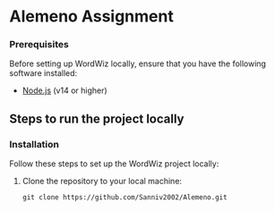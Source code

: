 # Alemeno Assignment

### Prerequisites

Before setting up WordWiz locally, ensure that you have the following software installed:

- [Node.js](https://nodejs.org/) (v14 or higher)

## Steps to run the project locally

### Installation

Follow these steps to set up the WordWiz project locally:

1. Clone the repository to your local machine:

   ```
   git clone https://github.com/Sanniv2002/Alemeno.git
   ```
